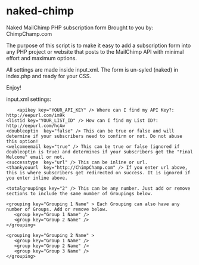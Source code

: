 naked-chimp
=========== 

Naked MailChimp PHP subscription form Brought to you by: ChimpChamp.com

The purpose of this script is to make it easy to add a subscription form into any PHP project or website that posts to the MailChimp API with minimal effort and maximum options.

All settings are made inside input.xml. The form is un-syled (naked) in index.php and ready for your CSS.

Enjoy!


input.xml settings:


        <apikey key="YOUR_API_KEY" /> Where can I find my API Key?: http://eepurl.com/im9k
	<listid key="YOUR_LIST_ID" /> How can I find my List ID?: http://eepurl.com/hcAw
	<doubleoptin  key="false" /> This can be true or false and will determine if your subscribers need to confirm or not. Do not abuse this option!
	<welcomeemail key="true" /> This can be true or false (ignored if doubleoptin is true) and determines if your subscribers get the "Final Welcome" email or not.
	<successtype  key="url" /> This can be inline or url.
	<thankyouurl  key="http://ChimpChamp.com" /> If you enter url above, this is where subscribers get redirected on success. It is ignored if you enter inline above.

	<totalgroupings key="2" /> This can be any number. Just add or remove sections to include the same number of Groupings below.

	<grouping key="Grouping 1 Name" > Each Grouping can also have any number of Groups. Add or remove below.
	   <group key="Group 1 Name" />
	   <group key="Group 2 Name" />
	</grouping>

	<grouping key="Grouping 2 Name" >
	   <group key="Group 1 Name" />
	   <group key="Group 2 Name" />
	   <group key="Group 3 Name" />
	</grouping>
